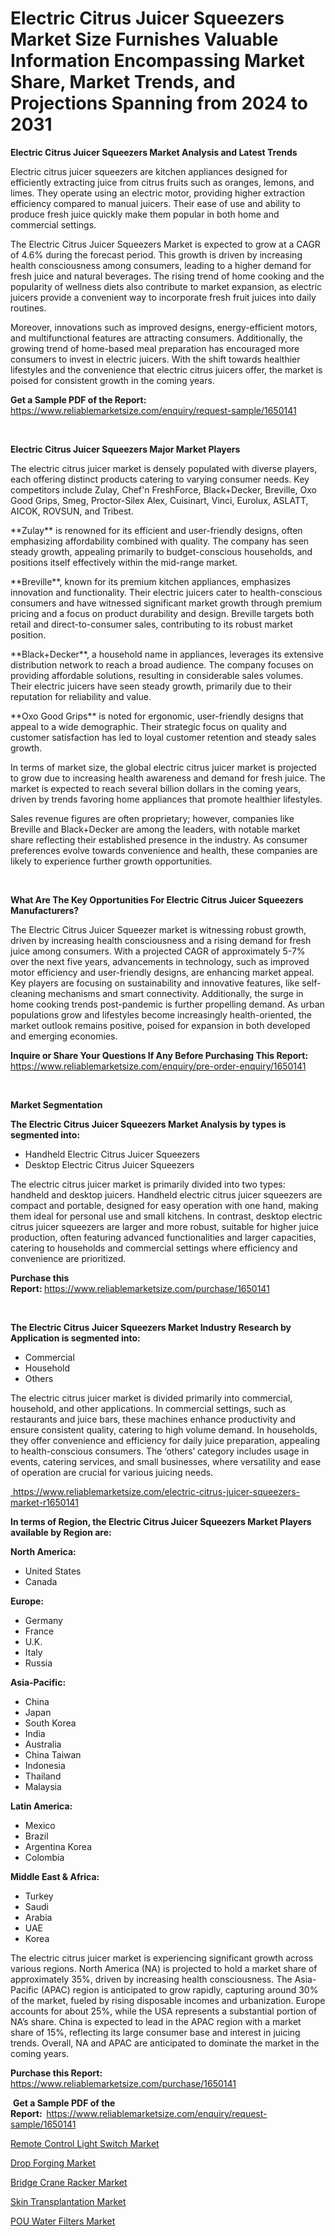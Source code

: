 <p><h1>Electric Citrus Juicer Squeezers Market Size Furnishes Valuable Information Encompassing Market Share, Market Trends, and Projections Spanning from 2024 to 2031</h1></p><p><strong>Electric Citrus Juicer Squeezers Market Analysis and Latest Trends</strong></p>
<p><p>Electric citrus juicer squeezers are kitchen appliances designed for efficiently extracting juice from citrus fruits such as oranges, lemons, and limes. They operate using an electric motor, providing higher extraction efficiency compared to manual juicers. Their ease of use and ability to produce fresh juice quickly make them popular in both home and commercial settings.</p><p>The Electric Citrus Juicer Squeezers Market is expected to grow at a CAGR of 4.6% during the forecast period. This growth is driven by increasing health consciousness among consumers, leading to a higher demand for fresh juice and natural beverages. The rising trend of home cooking and the popularity of wellness diets also contribute to market expansion, as electric juicers provide a convenient way to incorporate fresh fruit juices into daily routines.</p><p>Moreover, innovations such as improved designs, energy-efficient motors, and multifunctional features are attracting consumers. Additionally, the growing trend of home-based meal preparation has encouraged more consumers to invest in electric juicers. With the shift towards healthier lifestyles and the convenience that electric citrus juicers offer, the market is poised for consistent growth in the coming years.</p></p>
<p><strong>Get a Sample PDF of the Report:&nbsp;</strong> <a href="https://www.reliablemarketsize.com/enquiry/request-sample/1650141?utm_campaign=1173&utm_medium=2&utm_source=Github&utm_content=ia&utm_term=26092024&utm_id=electric-citrus-juicer-squeezers">https://www.reliablemarketsize.com/enquiry/request-sample/1650141</a></p>
<p>&nbsp;</p>
<p><strong>Electric Citrus Juicer Squeezers Major Market Players</strong></p>
<p><p>The electric citrus juicer market is densely populated with diverse players, each offering distinct products catering to varying consumer needs. Key competitors include Zulay, Chef'n FreshForce, Black+Decker, Breville, Oxo Good Grips, Smeg, Proctor-Silex Alex, Cuisinart, Vinci, Eurolux, ASLATT, AICOK, ROVSUN, and Tribest.</p><p>**Zulay** is renowned for its efficient and user-friendly designs, often emphasizing affordability combined with quality. The company has seen steady growth, appealing primarily to budget-conscious households, and positions itself effectively within the mid-range market.</p><p>**Breville**, known for its premium kitchen appliances, emphasizes innovation and functionality. Their electric juicers cater to health-conscious consumers and have witnessed significant market growth through premium pricing and a focus on product durability and design. Breville targets both retail and direct-to-consumer sales, contributing to its robust market position.</p><p>**Black+Decker**, a household name in appliances, leverages its extensive distribution network to reach a broad audience. The company focuses on providing affordable solutions, resulting in considerable sales volumes. Their electric juicers have seen steady growth, primarily due to their reputation for reliability and value.</p><p>**Oxo Good Grips** is noted for ergonomic, user-friendly designs that appeal to a wide demographic. Their strategic focus on quality and customer satisfaction has led to loyal customer retention and steady sales growth.</p><p>In terms of market size, the global electric citrus juicer market is projected to grow due to increasing health awareness and demand for fresh juice. The market is expected to reach several billion dollars in the coming years, driven by trends favoring home appliances that promote healthier lifestyles.</p><p>Sales revenue figures are often proprietary; however, companies like Breville and Black+Decker are among the leaders, with notable market share reflecting their established presence in the industry. As consumer preferences evolve towards convenience and health, these companies are likely to experience further growth opportunities.</p></p>
<p>&nbsp;</p>
<p><strong>What Are The Key Opportunities For Electric Citrus Juicer Squeezers Manufacturers?</strong></p>
<p><p>The Electric Citrus Juicer Squeezer market is witnessing robust growth, driven by increasing health consciousness and a rising demand for fresh juice among consumers. With a projected CAGR of approximately 5-7% over the next five years, advancements in technology, such as improved motor efficiency and user-friendly designs, are enhancing market appeal. Key players are focusing on sustainability and innovative features, like self-cleaning mechanisms and smart connectivity. Additionally, the surge in home cooking trends post-pandemic is further propelling demand. As urban populations grow and lifestyles become increasingly health-oriented, the market outlook remains positive, poised for expansion in both developed and emerging economies.</p></p>
<p><strong>Inquire or Share Your Questions If Any Before Purchasing This Report:</strong> <a href="https://www.reliablemarketsize.com/enquiry/pre-order-enquiry/1650141?utm_campaign=1173&utm_medium=2&utm_source=Github&utm_content=ia&utm_term=26092024&utm_id=electric-citrus-juicer-squeezers">https://www.reliablemarketsize.com/enquiry/pre-order-enquiry/1650141</a></p>
<p>&nbsp;</p>
<p><strong>Market Segmentation</strong></p>
<p><strong>The Electric Citrus Juicer Squeezers Market Analysis by types is segmented into:</strong></p>
<p><ul><li>Handheld Electric Citrus Juicer Squeezers</li><li>Desktop Electric Citrus Juicer Squeezers</li></ul></p>
<p><p>The electric citrus juicer market is primarily divided into two types: handheld and desktop juicers. Handheld electric citrus juicer squeezers are compact and portable, designed for easy operation with one hand, making them ideal for personal use and small kitchens. In contrast, desktop electric citrus juicer squeezers are larger and more robust, suitable for higher juice production, often featuring advanced functionalities and larger capacities, catering to households and commercial settings where efficiency and convenience are prioritized.</p></p>
<p><strong>Purchase this Report:&nbsp;</strong><a href="https://www.reliablemarketsize.com/purchase/1650141?utm_campaign=1173&utm_medium=2&utm_source=Github&utm_content=ia&utm_term=26092024&utm_id=electric-citrus-juicer-squeezers">https://www.reliablemarketsize.com/purchase/1650141</a></p>
<p>&nbsp;</p>
<p><strong>The Electric Citrus Juicer Squeezers Market Industry Research by Application is segmented into:</strong></p>
<p><ul><li>Commercial</li><li>Household</li><li>Others</li></ul></p>
<p><p>The electric citrus juicer market is divided primarily into commercial, household, and other applications. In commercial settings, such as restaurants and juice bars, these machines enhance productivity and ensure consistent quality, catering to high volume demand. In households, they offer convenience and efficiency for daily juice preparation, appealing to health-conscious consumers. The ‘others’ category includes usage in events, catering services, and small businesses, where versatility and ease of operation are crucial for various juicing needs.</p></p>
<p><a href="https://www.reliablemarketsize.com/electric-citrus-juicer-squeezers-market-r1650141?utm_campaign=1173&utm_medium=2&utm_source=Github&utm_content=ia&utm_term=26092024&utm_id=electric-citrus-juicer-squeezers">&nbsp;https://www.reliablemarketsize.com/electric-citrus-juicer-squeezers-market-r1650141</a></p>
<p><strong>In terms of Region, the Electric Citrus Juicer Squeezers Market Players available by Region are:</strong></p>
<p>
    <p> <strong> North America: </strong>
        <ul>
            <li>United States</li>
            <li>Canada</li>
        </ul>
        </p> 
    <p> <strong> Europe: </strong>
        <ul>
            <li>Germany</li>
            <li>France</li>
            <li>U.K.</li>
            <li>Italy</li>
            <li>Russia</li>
        </ul>
        </p> 
    <p> <strong> Asia-Pacific: </strong>
        <ul>
            <li>China</li>
            <li>Japan</li>
            <li>South Korea</li>
            <li>India</li>
            <li>Australia</li>
            <li>China Taiwan</li>
            <li>Indonesia</li>
            <li>Thailand</li>
            <li>Malaysia</li>
        </ul>
        </p> 
    <p> <strong> Latin America: </strong>
        <ul>
            <li>Mexico</li>
            <li>Brazil</li>
            <li>Argentina Korea</li>
            <li>Colombia</li>
        </ul>
        </p> 
    <p> <strong> Middle East & Africa: </strong>
        <ul>
            <li>Turkey</li>
            <li>Saudi</li>
            <li>Arabia</li>
            <li>UAE</li>
            <li>Korea</li>
        </ul>
    </p>
    </p>
<p><p>The electric citrus juicer market is experiencing significant growth across various regions. North America (NA) is projected to hold a market share of approximately 35%, driven by increasing health consciousness. The Asia-Pacific (APAC) region is anticipated to grow rapidly, capturing around 30% of the market, fueled by rising disposable incomes and urbanization. Europe accounts for about 25%, while the USA represents a substantial portion of NA’s share. China is expected to lead in the APAC region with a market share of 15%, reflecting its large consumer base and interest in juicing trends. Overall, NA and APAC are anticipated to dominate the market in the coming years.</p></p>
<p><strong>Purchase this Report: </strong><a href="https://www.reliablemarketsize.com/purchase/1650141?utm_campaign=1173&utm_medium=2&utm_source=Github&utm_content=ia&utm_term=26092024&utm_id=electric-citrus-juicer-squeezers">https://www.reliablemarketsize.com/purchase/1650141</a></p>
<p>&nbsp;<strong>Get a Sample PDF of the Report:&nbsp;&nbsp;</strong><a href="https://www.reliablemarketsize.com/enquiry/request-sample/1650141?utm_campaign=1173&utm_medium=2&utm_source=Github&utm_content=ia&utm_term=26092024&utm_id=electric-citrus-juicer-squeezers">https://www.reliablemarketsize.com/enquiry/request-sample/1650141</a></p>
<p><strong></strong></p>
<p><p><a href="https://issuu.com/reportprime-2/docs/remote-control-light-switch-market-_922cc9bff415fc?utm_campaign=1173&utm_medium=2&utm_source=Github&utm_content=ia&utm_term=26092024&utm_id=electric-citrus-juicer-squeezers">Remote Control Light Switch Market</a></p><p><a href="https://www.linkedin.com/pulse/global-drop-forging-market-exploring-share-trends-future-growth-hfmte?trackingId=PMw6hYOtRIe7amNJPZyDOg%3D%3D&utm_campaign=1173&utm_medium=2&utm_source=Github&utm_content=ia&utm_term=26092024&utm_id=electric-citrus-juicer-squeezers">Drop Forging Market</a></p><p><a href="https://github.com/RoccoManning/Market-Research-Report-List-7/blob/main/bridge-crane-racker-market.md?utm_campaign=1173&utm_medium=2&utm_source=Github&utm_content=ia&utm_term=26092024&utm_id=electric-citrus-juicer-squeezers">Bridge Crane Racker Market</a></p><p><a href="https://www.linkedin.com/pulse/skin-transplantation-market-strategic-insights-product-evolution-tvdde?utm_campaign=1173&utm_medium=2&utm_source=Github&utm_content=ia&utm_term=26092024&utm_id=electric-citrus-juicer-squeezers">Skin Transplantation Market</a></p><p><a href="https://issuu.com/reportprime-2/docs/pou-water-filters-market-size-2030._4c2d164d7470a4?utm_campaign=1173&utm_medium=2&utm_source=Github&utm_content=ia&utm_term=26092024&utm_id=electric-citrus-juicer-squeezers">POU Water Filters Market</a></p></p>